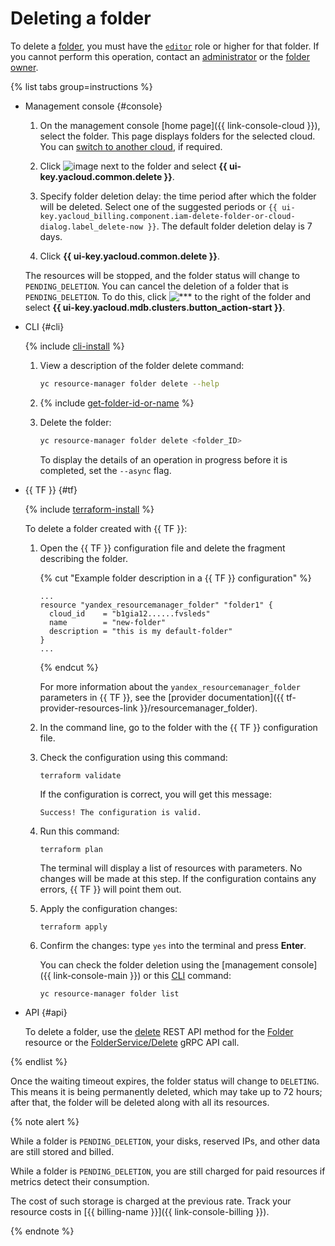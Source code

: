# Deleting a folder

To delete a [folder](../../concepts/resources-hierarchy.md#folder), you must have the [`editor`](../../../iam/roles-reference.md#editor) role or higher for that folder. If you cannot perform this operation, contact an [administrator](../../../iam/roles-reference.md#admin) or the [folder owner](../../concepts/resources-hierarchy.md#owner).

{% list tabs group=instructions %}

- Management console {#console}

  1. On the management console [home page]({{ link-console-cloud }}), select the folder. This page displays folders for the selected cloud. You can [switch to another cloud](../cloud/switch-cloud.md), if required.
  
  1. Click ![image](../../../_assets/console-icons/ellipsis.svg) next to the folder and select **{{ ui-key.yacloud.common.delete }}**.
  
  1. Specify folder deletion delay: the time period after which the folder will be deleted. Select one of the suggested periods or `{{ ui-key.yacloud_billing.component.iam-delete-folder-or-cloud-dialog.label_delete-now }}`. The default folder deletion delay is 7 days.

  1. Click **{{ ui-key.yacloud.common.delete }}**.

  The resources will be stopped, and the folder status will change to `PENDING_DELETION`. You can cancel the deletion of a folder that is `PENDING_DELETION`. To do this, click ![***](../../../_assets/console-icons/ellipsis.svg) to the right of the folder and select **{{ ui-key.yacloud.mdb.clusters.button_action-start }}**.

- CLI {#cli}
  
  {% include [cli-install](../../../_includes/cli-install.md) %}

  1. View a description of the folder delete command:
    
      ```bash
      yc resource-manager folder delete --help
      ```

  1. {% include [get-folder-id-or-name](../../../_includes/resource-manager/get-folder-id-or-name.md) %}

  1. Delete the folder:
    
      ```bash
      yc resource-manager folder delete <folder_ID>
      ```
      To display the details of an operation in progress before it is completed, set the `--async` flag.

- {{ TF }} {#tf}

  {% include [terraform-install](../../../_includes/terraform-install.md) %}

  To delete a folder created with {{ TF }}:

  1. Open the {{ TF }} configuration file and delete the fragment describing the folder.

      {% cut "Example folder description in a {{ TF }} configuration" %}

     ```hcl
     ...
     resource "yandex_resourcemanager_folder" "folder1" {
       cloud_id    = "b1gia12......fvsleds"
       name        = "new-folder"
       description = "this is my default-folder"
     }
     ...
     ```

     {% endcut %}

     For more information about the `yandex_resourcemanager_folder` parameters in {{ TF }}, see the [provider documentation]({{ tf-provider-resources-link }}/resourcemanager_folder).

  1. In the command line, go to the folder with the {{ TF }} configuration file.

  1. Check the configuration using this command:
     ```
     terraform validate
     ```

     If the configuration is correct, you will get this message:

     ```
     Success! The configuration is valid.
     ```

  1. Run this command:
     ```
     terraform plan
     ```

     The terminal will display a list of resources with parameters. No changes will be made at this step. If the configuration contains any errors, {{ TF }} will point them out.

  1. Apply the configuration changes:
     ```
     terraform apply
     ```

  1. Confirm the changes: type `yes` into the terminal and press **Enter**.

     You can check the folder deletion using the [management console]({{ link-console-main }}) or this [CLI](../../../cli/quickstart.md) command:

     ```
     yc resource-manager folder list
     ```

- API {#api}

  To delete a folder, use the [delete](../../api-ref/Folder/delete.md) REST API method for the [Folder](../../api-ref/Folder/index.md) resource or the [FolderService/Delete](../../api-ref/grpc/folder_service.md#Delete) gRPC API call.

{% endlist %}

Once the waiting timeout expires, the folder status will change to `DELETING`. This means it is being permanently deleted, which may take up to 72 hours; after that, the folder will be deleted along with all its resources.

{% note alert %}

While a folder is `PENDING_DELETION`, your disks, reserved IPs, and other data are still stored and billed. 

While a folder is `PENDING_DELETION`, you are still charged for paid resources if metrics detect their consumption.

The cost of such storage is charged at the previous rate. Track your resource costs in [{{ billing-name }}]({{ link-console-billing }}).

{% endnote %}

